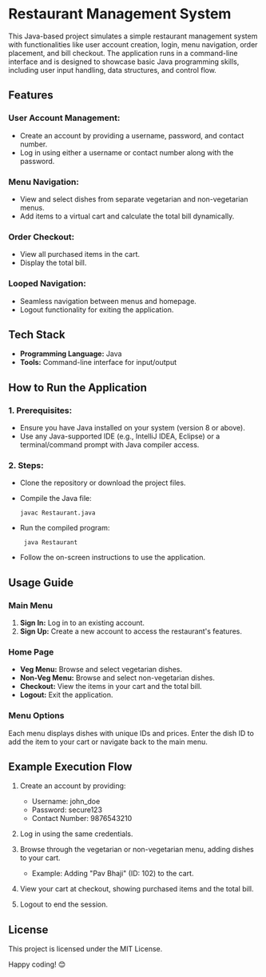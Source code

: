 # Restaurant Management System
This Java-based project simulates a simple restaurant management system with functionalities like user account creation, login, menu navigation, order placement, and bill checkout. The application runs in a command-line interface and is designed to showcase basic Java programming skills, including user input handling, data structures, and control flow.

## Features
### User Account Management:
- Create an account by providing a username, password, and contact number.
- Log in using either a username or contact number along with the password.
### Menu Navigation:

- View and select dishes from separate vegetarian and non-vegetarian menus.
- Add items to a virtual cart and calculate the total bill dynamically.
### Order Checkout:

- View all purchased items in the cart.
- Display the total bill.
### Looped Navigation:

- Seamless navigation between menus and homepage.
- Logout functionality for exiting the application.
## Tech Stack
- **Programming Language:** Java
- **Tools:** Command-line interface for input/output
## How to Run the Application
### 1. Prerequisites:

- Ensure you have Java installed on your system (version 8 or above).
- Use any Java-supported IDE (e.g., IntelliJ IDEA, Eclipse) or a terminal/command prompt with Java compiler access.
### 2. Steps:

- Clone the repository or download the project files.
- Compile the Java file:
   
      javac Restaurant.java  
- Run the compiled program:
    
       java Restaurant  
- Follow the on-screen instructions to use the application.
## Usage Guide
### Main Menu
1. **Sign In:** Log in to an existing account.
2. **Sign Up:** Create a new account to access the restaurant's features.
### Home Page
- **Veg Menu:** Browse and select vegetarian dishes.
- **Non-Veg Menu:** Browse and select non-vegetarian dishes.
- **Checkout:** View the items in your cart and the total bill.
- **Logout:** Exit the application.
### Menu Options
Each menu displays dishes with unique IDs and prices. Enter the dish ID to add the item to your cart or navigate back to the main menu.

## Example Execution Flow
1. Create an account by providing:

    - Username:       john_doe
    - Password:       secure123
    - Contact Number: 9876543210
2. Log in using the same credentials.

3. Browse through the vegetarian or non-vegetarian menu, adding dishes to your cart.

     - Example: Adding "Pav Bhaji" (ID: 102) to the cart.
4. View your cart at checkout, showing purchased items and the total bill.

5. Logout to end the session.

## License
This project is licensed under the MIT License.

Happy coding! 😊










